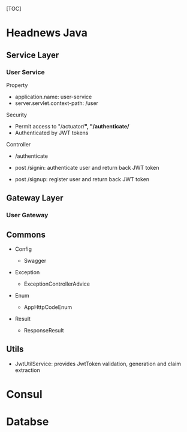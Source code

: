 [TOC]

# Headnews Java



## Service Layer

### User Service

Property

- application.name: user-service
- server.servlet.context-path: /user

Security

- Permit access to "/actuator/**", "/authenticate/**
- Authenticated by JWT tokens

Controller

-  /authenticate

  - post /signin: authenticate user and return back JWT token

  - post /signup: register user and return back JWT token

    




## Gateway Layer

### User Gateway



## Commons

- Config

  - Swagger

- Exception

  - ExceptionControllerAdvice

- Enum

  - AppHttpCodeEnum

- Result

  - ResponseResult

  

## Utils

- JwtUtilService: provides JwtToken validation, generation and claim extraction



# Consul



# Databse



